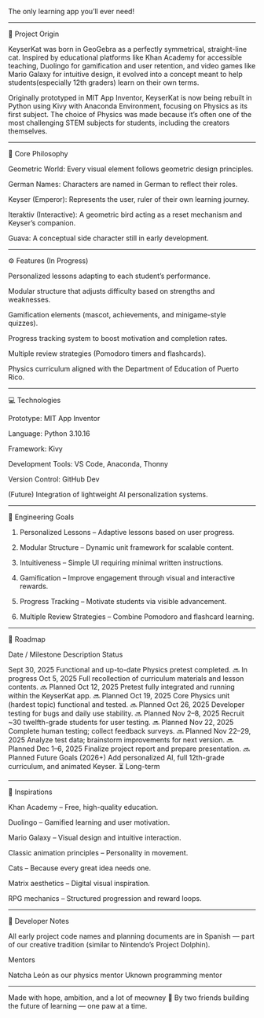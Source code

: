 The only learning app you’ll ever need!


---

🧩 Project Origin

KeyserKat was born in GeoGebra as a perfectly symmetrical, straight-line cat. Inspired by educational platforms like Khan Academy for accessible teaching, Duolingo for gamification and user retention, and video games like Mario Galaxy for intuitive design, it evolved into a concept meant to help students(especially 12th graders) learn on their own terms.

Originally prototyped in MIT App Inventor, KeyserKat is now being rebuilt in Python using Kivy with Anaconda Environment, focusing on Physics as its first subject. The choice of Physics was made because it’s often one of the most challenging STEM subjects for students, including the creators themselves.


---

🎯 Core Philosophy

Geometric World: Every visual element follows geometric design principles.

German Names: Characters are named in German to reflect their roles.

Keyser (Emperor): Represents the user, ruler of their own learning journey.

Iteraktiv (Interactive): A geometric bird acting as a reset mechanism and Keyser’s companion.

Guava: A conceptual side character still in early development.



---

⚙️ Features (In Progress)

Personalized lessons adapting to each student’s performance.

Modular structure that adjusts difficulty based on strengths and weaknesses.

Gamification elements (mascot, achievements, and minigame-style quizzes).

Progress tracking system to boost motivation and completion rates.

Multiple review strategies (Pomodoro timers and flashcards).

Physics curriculum aligned with the Department of Education of Puerto Rico.



---

💻 Technologies

Prototype: MIT App Inventor

Language: Python 3.10.16

Framework: Kivy

Development Tools: VS Code, Anaconda, Thonny

Version Control: GitHub Dev

(Future) Integration of lightweight AI personalization systems.



---

🧱 Engineering Goals

1. Personalized Lessons – Adaptive lessons based on user progress.


2. Modular Structure – Dynamic unit framework for scalable content.


3. Intuitiveness – Simple UI requiring minimal written instructions.


4. Gamification – Improve engagement through visual and interactive rewards.


5. Progress Tracking – Motivate students via visible advancement.


6. Multiple Review Strategies – Combine Pomodoro and flashcard learning.




---

📅 Roadmap

Date / Milestone Description Status

Sept 30, 2025 Functional and up-to-date Physics pretest completed. 🔜 In progress
Oct 5, 2025 Full recollection of curriculum materials and lesson contents. 🔜 Planned
Oct 12, 2025 Pretest fully integrated and running within the KeyserKat app. 🔜 Planned
Oct 19, 2025 Core Physics unit (hardest topic) functional and tested. 🔜 Planned
Oct 26, 2025 Developer testing for bugs and daily use stability. 🔜 Planned
Nov 2–8, 2025 Recruit ~30 twelfth-grade students for user testing. 🔜 Planned
Nov 22, 2025 Complete human testing; collect feedback surveys. 🔜 Planned
Nov 22–29, 2025 Analyze test data; brainstorm improvements for next version. 🔜 Planned
Dec 1–6, 2025 Finalize project report and prepare presentation. 🔜 Planned
Future Goals (2026+) Add personalized AI, full 12th-grade curriculum, and animated Keyser. ⏳ Long-term



---

🌟 Inspirations

Khan Academy – Free, high-quality education.

Duolingo – Gamified learning and user motivation.

Mario Galaxy – Visual design and intuitive interaction.

Classic animation principles – Personality in movement.

Cats – Because every great idea needs one.

Matrix aesthetics – Digital visual inspiration.

RPG mechanics – Structured progression and reward loops.



---

💬 Developer Notes

All early project code names and planning documents are in Spanish — part of our creative tradition (similar to Nintendo’s Project Dolphin).


Mentors

Natcha León as our physics mentor
Uknown programming mentor


---

Made with hope, ambition, and a lot of meowney 🐾
By two friends building the future of learning — one paw at a time.